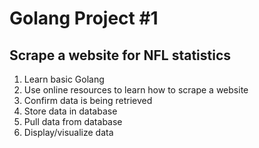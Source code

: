 # Golang Project #1
## Scrape a website for NFL statistics
1. Learn basic Golang
2. Use online resources to learn how to scrape a website
3. Confirm data is being retrieved
4. Store data in database
5. Pull data from database
6. Display/visualize data
